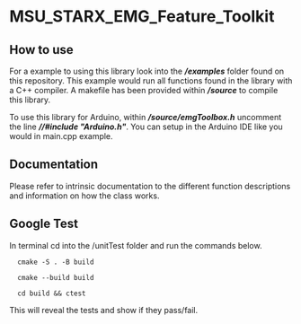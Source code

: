 # MSU_STARX_EMG_Feature_Toolkit

## How to use
For a example to using this library look into the ***/examples*** folder found on this repository. This example would run all functions found in the library with a C++ compiler. A makefile has been provided within ***/source*** to compile this library. 

To use this library for Arduino, within ***/source/emgToolbox.h*** uncomment the line ***//#include "Arduino.h"***. You can setup in the Arduino IDE like you would in main.cpp example.

## Documentation
Please refer to intrinsic documentation to the different function descriptions and information on how the class works.

## Google Test
In terminal cd into the /unitTest folder and run the commands below.
```
  cmake -S . -B build
  
  cmake --build build
  
  cd build && ctest
```
This will reveal the tests and show if they pass/fail.
